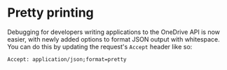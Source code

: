 ﻿# Pretty printing

Debugging for developers writing applications to the OneDrive API is now easier,
with newly added options to format JSON output with whitespace.
You can do this by updating the request's `Accept` header like so:

```
Accept: application/json;format=pretty
```
